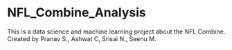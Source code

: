 # NFL_Combine_Analysis
This is a data science and machine learning project about the NFL Combine. Created by Pranav S., Ashwat C, Srisai N., Seenu M.

